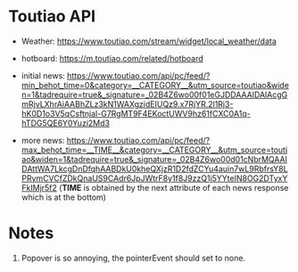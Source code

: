 # Toutiao API

- Weather: https://www.toutiao.com/stream/widget/local_weather/data
- hotboard: https://m.toutiao.com/related/hotboard
- initial news: https://www.toutiao.com/api/pc/feed/?min_behot_time=0&category=__CATEGORY__&utm_source=toutiao&widen=1&tadrequire=true&_signature=_02B4Z6wo00f01eGJDDAAAIDAlAcgGmRjvLXhrAiAABhZLz3kN1WAXgzidEIUQz9.x7RjYR.2l1Rj3-hK0D1o3V5qCsftnjal-G7RgMT9F4EKoctUWV9hz61fCXC0A1q-hTDG5QE6Y0Yuzi2Md3

- more news: https://www.toutiao.com/api/pc/feed/?max_behot_time=__TIME__&category=__CATEGORY__&utm_source=toutiao&widen=1&tadrequire=true&_signature=_02B4Z6wo00d01cNbrMQAAIDAttWA7LkcgDnDfqhAABDkU0kheQXjzR1D2fdZCYu4auin7wL9RbfrsY8LPRymCVCfZDkQnaUS9CAdr6JpJWtrF8y1f8J9zzQ1j5YYteIN8OG2DTyxYFkIMjr5f2 (**TIME** is obtained by the next attribute of each news response which is at the bottom)

# Notes

1. Popover is so annoying, the pointerEvent should set to none.
